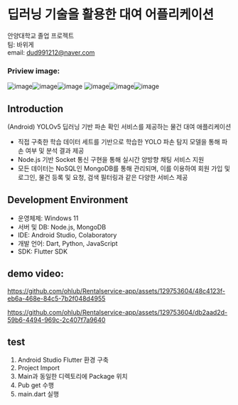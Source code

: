# 딥러닝 기술을 활용한 대여 어플리케이션
안양대학교 졸업 프로젝트<br>
팀: 바위게<br>
email: dud991212@naver.com
### Priview image:
![image](https://github.com/ohlub/Rentalservice-app/assets/129753604/22b28b07-b06c-431f-afc0-90f5473866ce)![image](https://github.com/ohlub/Rentalservice-app/assets/129753604/5b7190b2-894d-463b-8bc0-c0f5869349e8)![image](https://github.com/ohlub/Rentalservice-app/assets/129753604/495725c1-1939-48ce-85e0-d6136723cdce)
![image](https://github.com/ohlub/Rentalservice-app/assets/129753604/37f7d315-5231-4f20-8352-d3696ff80ef4)![image](https://github.com/ohlub/Rentalservice-app/assets/129753604/b2de1d24-b901-4f11-a6ff-f0e229acb652)![image](https://github.com/ohlub/Rentalservice-app/assets/129753604/0b9828eb-bea0-420d-be1b-da1576cf22b3)


## Introduction
(Android) YOLOv5 딥러닝 기반 파손 확인 서비스를 제공하는 물건 대여 애플리케이션
 - 직접 구축한 학습 데이터 세트를 기반으로 학습한 YOLO 파손 탐지 모델을 통해 파손 여부 및 분석 결과 제공
 - Node.js 기반 Socket 통신 구현을 통해 실시간 양방향 채팅 서비스 지원
 - 모든 데이터는 NoSQL인 MongoDB를 통해 관리되며, 이를 이용하여 회원 가입 및 로그인, 물건 등록 및 요청, 검색 필터링과 같은 다양한 서비스 제공

## Development Environment
- 운영체제: Windows 11
- 서버 및 DB: Node.js, MongoDB
- IDE: Android Studio, Colaboratory
- 개발 언어: Dart, Python, JavaScript
- SDK: Flutter SDK

## demo video:

   

https://github.com/ohlub/Rentalservice-app/assets/129753604/48c4123f-eb6a-468e-84c5-7b2f048d4955




https://github.com/ohlub/Rentalservice-app/assets/129753604/db2aad2d-59b6-4494-969c-2c407f7a9640



 
## test
1. Android Studio Flutter 환경 구축
2. Project Import
3. Main과 동일한 디렉토리에 Package 위치
4. Pub get 수행
5. main.dart 실행
